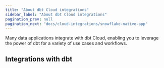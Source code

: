 ```yaml
---
title: "About dbt Cloud integrations"
sidebar_label: "About dbt Cloud integrations"
pagination_prev: null
pagination_next: "docs/cloud-integrations/snowflake-native-app"
---
```


Many data applications integrate with dbt Cloud, enabling you to leverage the power of dbt for a variety of use cases and workflows.


## Integrations with dbt

<div className="grid--2-col">

<Card
    title="dbt Snowflake Native App (preview)"
    link="/docs/cloud-integrations/snowflake-native-app"
    body="Learn about the dbt Snowflake Native App and how you can access key dbt Cloud features within the Snowflake platform."
    icon="snowflake"/>

<Card
    title="Semantic layer integrations"
    body="Review a wide range of partners you can integrate and query with the dbt Semantic Layer."
    link="/docs/cloud-integrations/avail-sl-integrations"
    icon="dbt-bit"/>

</div>
